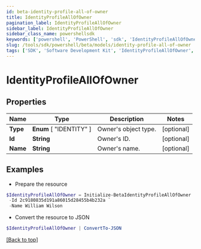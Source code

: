 ```yaml
---
id: beta-identity-profile-all-of-owner
title: IdentityProfileAllOfOwner
pagination_label: IdentityProfileAllOfOwner
sidebar_label: IdentityProfileAllOfOwner
sidebar_class_name: powershellsdk
keywords: ['powershell', 'PowerShell', 'sdk', 'IdentityProfileAllOfOwner', 'BetaIdentityProfileAllOfOwner'] 
slug: /tools/sdk/powershell/beta/models/identity-profile-all-of-owner
tags: ['SDK', 'Software Development Kit', 'IdentityProfileAllOfOwner', 'BetaIdentityProfileAllOfOwner']
---
```



# IdentityProfileAllOfOwner

## Properties

Name | Type | Description | Notes
------------ | ------------- | ------------- | -------------
**Type** |  **Enum** [  "IDENTITY" ] | Owner's object type. | [optional] 
**Id** | **String** | Owner's ID. | [optional] 
**Name** | **String** | Owner's name. | [optional] 

## Examples

- Prepare the resource
```powershell
$IdentityProfileAllOfOwner = Initialize-BetaIdentityProfileAllOfOwner  -Type IDENTITY `
 -Id 2c9180835d191a86015d28455b4b232a `
 -Name William Wilson
```

- Convert the resource to JSON
```powershell
$IdentityProfileAllOfOwner | ConvertTo-JSON
```


[[Back to top]](#) 

